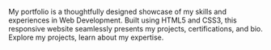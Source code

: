My portfolio is a thoughtfully designed showcase of my skills and experiences in Web Development. Built using HTML5 and CSS3, this responsive website seamlessly presents my projects, certifications, and bio. Explore my projects, learn about my expertise.
